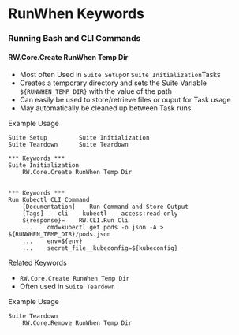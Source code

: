 # RunWhen Keywords

### Running Bash and CLI Commands

#### RW.Core.Create RunWhen Temp Dir

* Most often Used in `Suite Setup`or `Suite Initialization`Tasks
* Creates a temporary directory and sets the Suite Variable `${RUNWHEN_TEMP_DIR}` with the value of the path
* Can easily be used to store/retrieve files or ouput for Task usage
* May automatically be cleaned up between Task runs



Example Usage

```robotframework
Suite Setup         Suite Initialization
Suite Teardown      Suite Teardown

*** Keywords ***
Suite Initialization
    RW.Core.Create RunWhen Temp Dir
    

*** Keywords ***
Run Kubectl CLI Command
    [Documentation]    Run Command and Store Output
    [Tags]    cli    kubectl    access:read-only
    ${response}=    RW.CLI.Run Cli
    ...    cmd=kubectl get pods -o json -A > ${RUNWHEN_TEMP_DIR}/pods.json
    ...    env=${env}
    ...    secret_file__kubeconfig=${kubeconfig}

```

Related Keywords

* `RW.Core.Create RunWhen Temp Dir`
* Often used in `Suite Teardown`

Example Usage

```
Suite Teardown   
    RW.Core.Remove RunWhen Temp Dir

```
